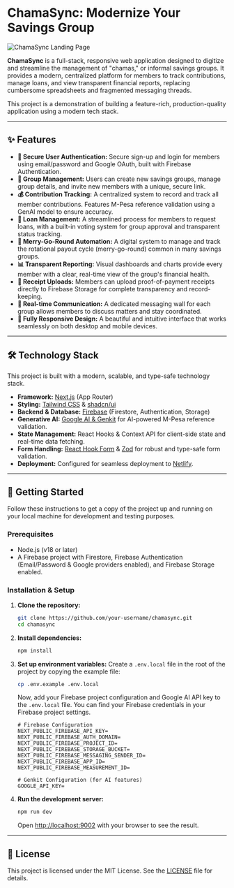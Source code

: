 # ChamaSync: Modernize Your Savings Group

![ChamaSync Landing Page](https://images.unsplash.com/photo-1555069855-e580a9adbf43?crop=entropy&cs=tinysrgb&fit=max&fm=jpg&ixid=M3w3NDE5ODJ8MHwxfHNlYXJjaHw4fHxjb21tdW5pdHklMjBtZWV0aW5nfGVufDB8fHx8MTc1OTQyMDg2OXww&ixlib=rb-4.1.0&q=80&w=1080)

**ChamaSync** is a full-stack, responsive web application designed to digitize and streamline the management of "chamas," or informal savings groups. It provides a modern, centralized platform for members to track contributions, manage loans, and view transparent financial reports, replacing cumbersome spreadsheets and fragmented messaging threads.

This project is a demonstration of building a feature-rich, production-quality application using a modern tech stack.

---

## ✨ Features

-   **🔐 Secure User Authentication:** Secure sign-up and login for members using email/password and Google OAuth, built with Firebase Authentication.
-   **👥 Group Management:** Users can create new savings groups, manage group details, and invite new members with a unique, secure link.
-   **💰 Contribution Tracking:** A centralized system to record and track all member contributions. Features M-Pesa reference validation using a GenAI model to ensure accuracy.
-   **💸 Loan Management:** A streamlined process for members to request loans, with a built-in voting system for group approval and transparent status tracking.
-   **🔄 Merry-Go-Round Automation:** A digital system to manage and track the rotational payout cycle (merry-go-round) common in many savings groups.
-   **📊 Transparent Reporting:** Visual dashboards and charts provide every member with a clear, real-time view of the group's financial health.
-   **🧾 Receipt Uploads:** Members can upload proof-of-payment receipts directly to Firebase Storage for complete transparency and record-keeping.
-   **💬 Real-time Communication:** A dedicated messaging wall for each group allows members to discuss matters and stay coordinated.
-   **📱 Fully Responsive Design:** A beautiful and intuitive interface that works seamlessly on both desktop and mobile devices.

---

## 🛠️ Technology Stack

This project is built with a modern, scalable, and type-safe technology stack.

-   **Framework:** [Next.js](https://nextjs.org/) (App Router)
-   **Styling:** [Tailwind CSS](https://tailwindcss.com/) & [shadcn/ui](https://ui.shadcn.com/)
-   **Backend & Database:** [Firebase](https://firebase.google.com/) (Firestore, Authentication, Storage)
-   **Generative AI:** [Google AI & Genkit](https://firebase.google.com/docs/genkit) for AI-powered M-Pesa reference validation.
-   **State Management:** React Hooks & Context API for client-side state and real-time data fetching.
-   **Form Handling:** [React Hook Form](https://react-hook-form.com/) & [Zod](https://zod.dev/) for robust and type-safe form validation.
-   **Deployment:** Configured for seamless deployment to [Netlify](https://www.netlify.com/).

---

## 🚀 Getting Started

Follow these instructions to get a copy of the project up and running on your local machine for development and testing purposes.

### Prerequisites

-   Node.js (v18 or later)
-   A Firebase project with Firestore, Firebase Authentication (Email/Password & Google providers enabled), and Firebase Storage enabled.

### Installation & Setup

1.  **Clone the repository:**
    ```bash
    git clone https://github.com/your-username/chamasync.git
    cd chamasync
    ```

2.  **Install dependencies:**
    ```bash
    npm install
    ```

3.  **Set up environment variables:**
    Create a `.env.local` file in the root of the project by copying the example file:
    ```bash
    cp .env.example .env.local
    ```
    Now, add your Firebase project configuration and Google AI API key to the `.env.local` file. You can find your Firebase credentials in your Firebase project settings.

    ```env
    # Firebase Configuration
    NEXT_PUBLIC_FIREBASE_API_KEY=
    NEXT_PUBLIC_FIREBASE_AUTH_DOMAIN=
    NEXT_PUBLIC_FIREBASE_PROJECT_ID=
    NEXT_PUBLIC_FIREBASE_STORAGE_BUCKET=
    NEXT_PUBLIC_FIREBASE_MESSAGING_SENDER_ID=
    NEXT_PUBLIC_FIREBASE_APP_ID=
    NEXT_PUBLIC_FIREBASE_MEASUREMENT_ID=

    # Genkit Configuration (for AI features)
    GOOGLE_API_KEY=
    ```

4.  **Run the development server:**
    ```bash
    npm run dev
    ```

    Open [http://localhost:9002](http://localhost:9002) with your browser to see the result.

---


## 📄 License

This project is licensed under the MIT License. See the [LICENSE](LICENSE) file for details.
